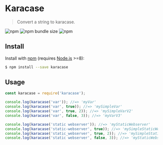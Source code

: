 # Karacase
> Convert a string to karacase.

![npm](https://img.shields.io/npm/v/karacase?style=flat-square&label=npm%20package&color=%231976D2) ![npm bundle size](https://img.shields.io/bundlephobia/min/karacase?label=npm%20size&style=flat-square&color=%231976D2) ![npm](https://img.shields.io/npm/dt/karacase?color=%231976D2&style=flat-square)

## Install

Install with [npm](https://www.npmjs.com/) (requires [Node.js](https://nodejs.org/en/) >=8):

```sh
$ npm install --save karacase
```

## Usage

```js
const karacase = require('karacase');

console.log(karacase('var')); //=> 'myVar'
console.log(karacase('var', true)); //=> 'mySimpleVar'
console.log(karacase('var', true, 2)); //=> 'mySimpleVarV2'
console.log(karacase('var', false, 3)); //=> 'myVarV3'

console.log(karacase('static webserver')); //=> 'myStaticWebserver'
console.log(karacase('static-webserver', true)); //=> 'mySimpleStaticWebserver'
console.log(karacase('static_webserver', true, 2)); //=> 'mySimpleStaticWebserverV2'
console.log(karacase('static webserver', false, 3)); //=> 'myStaticWebserverV3'
```
